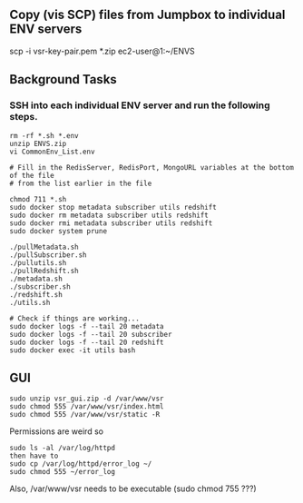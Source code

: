 ## Copy (vis SCP) files from Jumpbox to individual ENV servers

scp -i vsr-key-pair.pem *.zip ec2-user@1<SERVER IP>:~/ENVS

## Background Tasks

### SSH into each individual ENV server and run the following steps.

```
rm -rf *.sh *.env
unzip ENVS.zip
vi CommonEnv_List.env

# Fill in the RedisServer, RedisPort, MongoURL variables at the bottom of the file
# from the list earlier in the file

chmod 711 *.sh
sudo docker stop metadata subscriber utils redshift
sudo docker rm metadata subscriber utils redshift
sudo docker rmi metadata subscriber utils redshift
sudo docker system prune

./pullMetadata.sh
./pullSubscriber.sh
./pullutils.sh
./pullRedshift.sh
./metadata.sh
./subscriber.sh
./redshift.sh
./utils.sh

# Check if things are working...
sudo docker logs -f --tail 20 metadata
sudo docker logs -f --tail 20 subscriber
sudo docker logs -f --tail 20 redshift
sudo docker exec -it utils bash

```

## GUI

```
sudo unzip vsr_gui.zip -d /var/www/vsr
sudo chmod 555 /var/www/vsr/index.html
sudo chmod 555 /var/www/vsr/static -R
```

Permissions are weird so
```
sudo ls -al /var/log/httpd
then have to 
sudo cp /var/log/httpd/error_log ~/
sudo chmod 555 ~/error_log
```
Also, /var/www/vsr needs to be executable (sudo chmod 755 ???)
